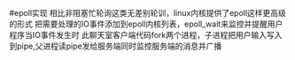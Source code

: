 #epoll实现
相比非阻塞忙轮询这类无差别轮训，linux内核提供了epoll这样更高级的形式
把需要处理的IO事件添加到epoll内核列表，epoll_wait来监控并提醒用户程序当IO事件发生时
此聊天室客户端代码fork两个进程，子进程把用户输入写入到pipe,父进程读pipe发给服务端同时监控服务端的消息并广播
